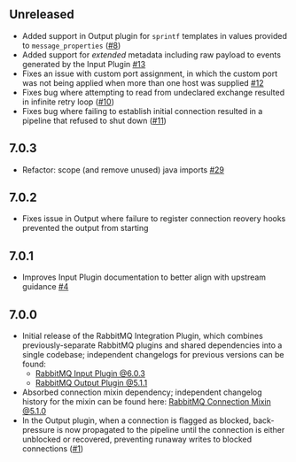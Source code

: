 ## Unreleased
  - Added support in Output plugin for `sprintf` templates in values provided to `message_properties` ([#8](https://github.com/logstash-plugins/logstash-integration-rabbitmq/issues/8))
  - Added support for _extended_ metadata including raw payload to events generated by the Input Plugin [#13](https://github.com/logstash-plugins/logstash-integration-rabbitmq/issues/13)
  - Fixes an issue with custom port assignment, in which the custom port was not being applied when more than one host was supplied [#12](https://github.com/logstash-plugins/logstash-integration-rabbitmq/pull/12)
  - Fixes bug where attempting to read from undeclared exchange resulted in infinite retry loop ([#10](https://github.com/logstash-plugins/logstash-integration-rabbitmq/issues/10))
  - Fixes bug where failing to establish initial connection resulted in a pipeline that refused to shut down ([#11](https://github.com/logstash-plugins/logstash-integration-rabbitmq/issues/11))

## 7.0.3
  - Refactor: scope (and remove unused) java imports [#29](https://github.com/logstash-plugins/logstash-integration-rabbitmq/pull/29)

## 7.0.2
  - Fixes issue in Output where failure to register connection reovery hooks prevented the output from starting

## 7.0.1
  - Improves Input Plugin documentation to better align with upstream guidance [#4](https://github.com/logstash-plugins/logstash-integration-rabbitmq/pull/4)

## 7.0.0
  - Initial release of the RabbitMQ Integration Plugin, which combines
    previously-separate RabbitMQ plugins and shared dependencies into a single
    codebase; independent changelogs for previous versions can be found:
     - [RabbitMQ Input Plugin @6.0.3](https://github.com/logstash-plugins/logstash-input-rabbitmq/blob/v6.0.3/CHANGELOG.md)
     - [RabbitMQ Output Plugin @5.1.1](https://github.com/logstash-plugins/logstash-output-rabbitmq/blob/v5.1.1/CHANGELOG.md)
  - Absorbed connection mixin dependency; independent changelog history for
    the mixin can be found here: [RabbitMQ Connection Mixin @5.1.0](https://github.com/logstash-plugins/logstash-mixin-rabbitmq_connection/blob/v5.1.0/CHANGELOG.md)
  - In the Output plugin, when a connection is flagged as blocked, back-pressure is now propagated to the pipeline until the connection is either unblocked or recovered, preventing runaway writes to blocked connections ([#1](https://github.com/logstash-plugins/logstash-integration-rabbitmq/pull/1))
